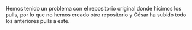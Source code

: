 Hemos tenido un problema con el repositorio original donde hicimos los pulls, por lo que no hemos creado otro repositorio y César ha subido todo los anteriores pulls a este.
